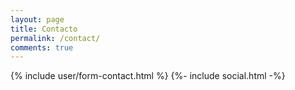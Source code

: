 ```yaml
---
layout: page
title: Contacto
permalink: /contact/
comments: true
---
```

{% include user/form-contact.html %}
{%- include social.html -%}
